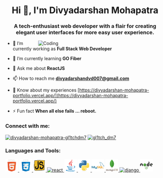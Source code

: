 <h1 align="center">Hi 👋, I'm Divyadarshan Mohapatra</h1>
<h3 align="center">A tech-enthusiast web developer with a flair for creating elegant user interfaces for more easy user experience.</h3>
<img align="right" alt="Coding" width="400" src="https://c.tenor.com/2uyENRmiUt0AAAAC/coding.gif">

- 🔭 I’m currently working as **Full Stack Web Developer**

- 🌱 I’m currently learning **GO Fiber**

- 💬 Ask me about **ReactJS**

- 📫 How to reach me **divyadarshandvd007@gmail.com**

- 📄 Know about my experiences [https://divyadarshan-mohapatra-portfolio.vercel.app/](https://divyadarshan-mohapatra-portfolio.vercel.app/)

- ⚡ Fun fact **When all else fails … reboot.**

<h3 align="left">Connect with me:</h3>
<p align="left">
<a href="https://linkedin.com/in/divyadarshan-mohapatra-gl1tchdm7" target="blank"><img align="center" src="https://raw.githubusercontent.com/rahuldkjain/github-profile-readme-generator/master/src/images/icons/Social/linked-in-alt.svg" alt="divyadarshan-mohapatra-gl1tchdm7" height="30" width="40" /></a>
<a href="https://twitter.com/gl1tch_dm7" target="blank"><img align="center" src="https://raw.githubusercontent.com/rahuldkjain/github-profile-readme-generator/master/src/images/icons/Social/twitter.svg" alt="gl1tch_dm7" height="30" width="40" /></a>
</p>

<h3 align="left">Languages and Tools:</h3>
<p align="left"> <a href="https://www.w3.org/html/" target="_blank" rel="noreferrer"> <img src="https://raw.githubusercontent.com/Zenfection/Image/master/2021/06/08-15-55-13-06-00-18-00-html5.gif" alt="html5" width="40" height="40"/> </a><a href="https://www.w3schools.com/css/" target="_blank" rel="noreferrer"> <img src="https://raw.githubusercontent.com/Zenfection/Image/master/2021/06/08-15-57-53-68747470733a2f2f6d65646961302e67697068792e636f6d2f6d656469612f667345615a6c644e43384131504a336d77702f736f757263652e676966.gif" alt="css3" width="40" height="40"/> </a> <a href="https://developer.mozilla.org/en-US/docs/Web/JavaScript" target="_blank" rel="noreferrer"> <img src="https://raw.githubusercontent.com/Zenfection/Image/master/2021/06/08-15-58-36-68747470733a2f2f6d65646961332e67697068792e636f6d2f6d656469612f6c6e377a32655772696951416c6c6656636e2f736f757263652e676966.gif" alt="javascript" width="40" height="40"/> </a> <a href="https://reactjs.org/" target="_blank" rel="noreferrer"> <img src="https://camo.githubusercontent.com/ff4f8ec48d0949167134331e98882ee6a1d0d217ab7a8b1a23e680ed939c0785/68747470733a2f2f692e6962622e636f2f6737747666305a2f67697068792e676966" alt="react" width="40" height="40"/> </a> <a href="https://www.java.com" target="_blank" rel="noreferrer"> <img src="https://raw.githubusercontent.com/devicons/devicon/master/icons/java/java-original.svg" alt="java" width="40" height="40"/> </a> <a href="https://www.python.org" target="_blank" rel="noreferrer"> <img src="https://raw.githubusercontent.com/devicons/devicon/master/icons/python/python-original.svg" alt="python" width="40" height="40"/> </a> <a href="https://www.mysql.com/" target="_blank" rel="noreferrer"> <img src="https://raw.githubusercontent.com/devicons/devicon/master/icons/mysql/mysql-original-wordmark.svg" alt="mysql" width="40" height="40"/> </a> <a href="https://www.mongodb.com/" target="_blank" rel="noreferrer"> <img src="https://raw.githubusercontent.com/devicons/devicon/master/icons/mongodb/mongodb-original-wordmark.svg" alt="mongodb" width="40" height="40"/> </a> <a href="https://www.djangoproject.com/" target="_blank" rel="noreferrer"> <img src="https://cdn.worldvectorlogo.com/logos/django.svg" alt="django" width="40" height="40"/> </a> <a href="https://nodejs.org" target="_blank" rel="noreferrer"> <img src="https://raw.githubusercontent.com/devicons/devicon/master/icons/nodejs/nodejs-original-wordmark.svg" alt="nodejs" width="40" height="40"/> </a> </p>

